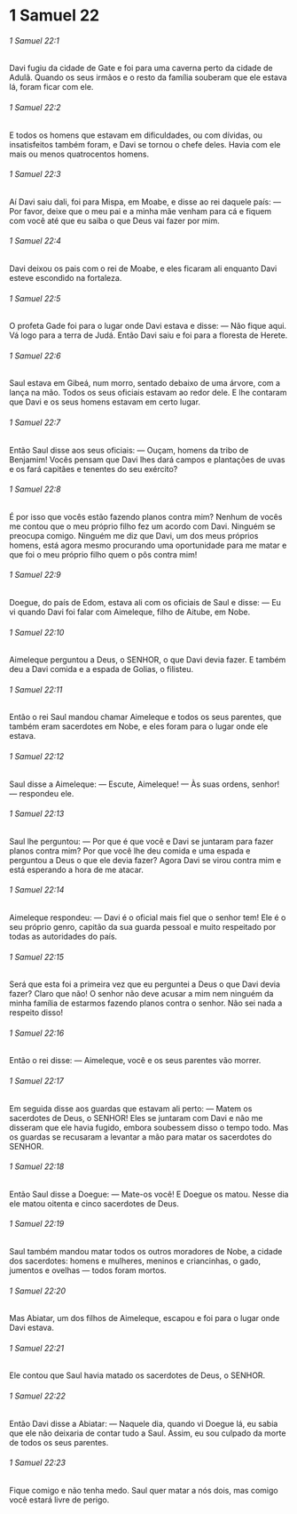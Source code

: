 # 1 Samuel 22

###### 1 Samuel 22:1

Davi fugiu da cidade de Gate e foi para uma caverna perto da cidade de Adulã. Quando os seus irmãos e o resto da família souberam que ele estava lá, foram ficar com ele.

###### 1 Samuel 22:2

E todos os homens que estavam em dificuldades, ou com dívidas, ou insatisfeitos também foram, e Davi se tornou o chefe deles. Havia com ele mais ou menos quatrocentos homens.

###### 1 Samuel 22:3

Aí Davi saiu dali, foi para Mispa, em Moabe, e disse ao rei daquele país: — Por favor, deixe que o meu pai e a minha mãe venham para cá e fiquem com você até que eu saiba o que Deus vai fazer por mim.

###### 1 Samuel 22:4

Davi deixou os pais com o rei de Moabe, e eles ficaram ali enquanto Davi esteve escondido na fortaleza.

###### 1 Samuel 22:5

O profeta Gade foi para o lugar onde Davi estava e disse: — Não fique aqui. Vá logo para a terra de Judá. Então Davi saiu e foi para a floresta de Herete.

###### 1 Samuel 22:6

Saul estava em Gibeá, num morro, sentado debaixo de uma árvore, com a lança na mão. Todos os seus oficiais estavam ao redor dele. E lhe contaram que Davi e os seus homens estavam em certo lugar.

###### 1 Samuel 22:7

Então Saul disse aos seus oficiais: — Ouçam, homens da tribo de Benjamim! Vocês pensam que Davi lhes dará campos e plantações de uvas e os fará capitães e tenentes do seu exército?

###### 1 Samuel 22:8

É por isso que vocês estão fazendo planos contra mim? Nenhum de vocês me contou que o meu próprio filho fez um acordo com Davi. Ninguém se preocupa comigo. Ninguém me diz que Davi, um dos meus próprios homens, está agora mesmo procurando uma oportunidade para me matar e que foi o meu próprio filho quem o pôs contra mim!

###### 1 Samuel 22:9

Doegue, do país de Edom, estava ali com os oficiais de Saul e disse: — Eu vi quando Davi foi falar com Aimeleque, filho de Aitube, em Nobe.

###### 1 Samuel 22:10

Aimeleque perguntou a Deus, o SENHOR, o que Davi devia fazer. E também deu a Davi comida e a espada de Golias, o filisteu.

###### 1 Samuel 22:11

Então o rei Saul mandou chamar Aimeleque e todos os seus parentes, que também eram sacerdotes em Nobe, e eles foram para o lugar onde ele estava.

###### 1 Samuel 22:12

Saul disse a Aimeleque: — Escute, Aimeleque! — Às suas ordens, senhor! — respondeu ele.

###### 1 Samuel 22:13

Saul lhe perguntou: — Por que é que você e Davi se juntaram para fazer planos contra mim? Por que você lhe deu comida e uma espada e perguntou a Deus o que ele devia fazer? Agora Davi se virou contra mim e está esperando a hora de me atacar.

###### 1 Samuel 22:14

Aimeleque respondeu: — Davi é o oficial mais fiel que o senhor tem! Ele é o seu próprio genro, capitão da sua guarda pessoal e muito respeitado por todas as autoridades do país.

###### 1 Samuel 22:15

Será que esta foi a primeira vez que eu perguntei a Deus o que Davi devia fazer? Claro que não! O senhor não deve acusar a mim nem ninguém da minha família de estarmos fazendo planos contra o senhor. Não sei nada a respeito disso!

###### 1 Samuel 22:16

Então o rei disse: — Aimeleque, você e os seus parentes vão morrer.

###### 1 Samuel 22:17

Em seguida disse aos guardas que estavam ali perto: — Matem os sacerdotes de Deus, o SENHOR! Eles se juntaram com Davi e não me disseram que ele havia fugido, embora soubessem disso o tempo todo. Mas os guardas se recusaram a levantar a mão para matar os sacerdotes do SENHOR.

###### 1 Samuel 22:18

Então Saul disse a Doegue: — Mate-os você! E Doegue os matou. Nesse dia ele matou oitenta e cinco sacerdotes de Deus.

###### 1 Samuel 22:19

Saul também mandou matar todos os outros moradores de Nobe, a cidade dos sacerdotes: homens e mulheres, meninos e criancinhas, o gado, jumentos e ovelhas — todos foram mortos.

###### 1 Samuel 22:20

Mas Abiatar, um dos filhos de Aimeleque, escapou e foi para o lugar onde Davi estava.

###### 1 Samuel 22:21

Ele contou que Saul havia matado os sacerdotes de Deus, o SENHOR.

###### 1 Samuel 22:22

Então Davi disse a Abiatar: — Naquele dia, quando vi Doegue lá, eu sabia que ele não deixaria de contar tudo a Saul. Assim, eu sou culpado da morte de todos os seus parentes.

###### 1 Samuel 22:23

Fique comigo e não tenha medo. Saul quer matar a nós dois, mas comigo você estará livre de perigo.

